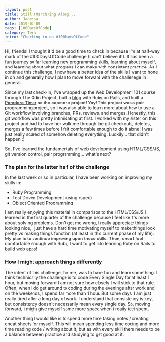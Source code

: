 ```yaml
---
layout: post
title: Still (March)ing Along... 
author: Janessa
date: 2019-03-09
tags: [100DaysOfCode]
category: Tech
intro: "Checking in on #100DaysOfCode"
---
```

Hi, friends! I thought it'd be a good time to check in because I'm at half-way mark of the #100DaysOfCode challenge (I can't believe it!).
It has been a fun journey so far learning new programming skills, learning about myself, and learning about what progress I can make with consistent practice. 
As I continue this challenge, I now have a better idea of the skills I want to hone in on and generally how I plan to move forward with the challenege in general. 

Since my last check-in, I've wrapped up the Web Development 101 course through The Odin Project, built a [blog](https://serene-retreat-61008.herokuapp.com/articles) with Ruby on Rails, and built a [Pomdoro Timer](https://janessatran.github.io/pomdoro-timer/) as the capstone project! Yay!
This project was a pair programming project, so I was also able to learn more about how to use a Git workflow involving branches, PRs, reviews, and merges. 
Honestly, this git workflow was pretty intimidating at first. I worked with my sister on this project and had to have her walk me through the git checkouts, deletes, merges a few times before I felt comfortable enough to do it alone! 
I was just really scared of somehow deleting everything. 
Luckily... that didn't happen :) 

So, I've learned the fundamentals of web development using HTML/CSS/JS, git version control, pair programming...  what's next? 

### The plan for the latter half of the challenge
In the last week or so in particular, I have been working on improving my skills in:
- Ruby Programming
- Test Driven Development (using rspec)
- Object Oriented Programming

I am really enjoying this material in comparison to the HTML/CSS/JS I learned in the first quarter of the challenge because I feel like it's more about solving problems. 
Don't get me wrong, I really appreciate things looking nice, I just have a hard time motivating myself to make things look pretty vs making things function (at least in this current phase of my life). 
My plan is to continue improving upon these skills. Then, once I feel comfortable enough with Ruby, I want to get into learning Ruby on Rails to build web apps! 

### How I might approach things differently
The intent of this challenge, for me, was to have fun and learn something. I think technically the challenge is to code Every Single Day for at least 1 hour, but moving forward I am not sure how closely I will stick to that rule. 
Often, when I do get around to coding during the evenings after work and on the weekends, I spend far more than 1 hour. But some days, I am just really tired after a long day of work. I understand that consistency is key, but consistency doesn't necessarily mean every single day. 
So, moving forward, I might give myself some more space when I really feel spent. 

Another thing I would like is to spend more time taking notes / creating cheat sheets for myself. 
This will mean spending less time coding and more time reading code / writing about it, but as with every skill there needs to be a balance between practice and studying to get good at it.



